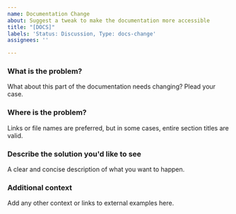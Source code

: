 ```yaml
---
name: Documentation Change
about: Suggest a tweak to make the documentation more accessible
title: "[DOCS]"
labels: 'Status: Discussion, Type: docs-change'
assignees: ''

---
```


### **What is the problem?**
What about this part of the documentation needs changing? Plead your case.

### **Where is the problem?**
Links or file names are preferred, but in some cases, entire section titles are valid.

### **Describe the solution you'd like to see**
A clear and concise description of what you want to happen.

### **Additional context**
Add any other context or links to external examples here.
